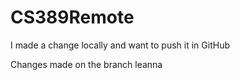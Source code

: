 # CS389Remote

I made a change locally and want to push it in GitHub

Changes made on the branch leanna